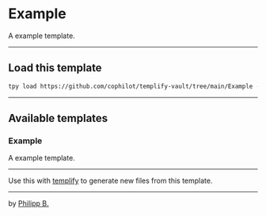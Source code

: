 # Example

A example template.

---

## Load this template

```bash
tpy load https://github.com/cophilot/templify-vault/tree/main/Example -f
```

---

## Available templates

### Example

A example template.

---

Use this with [templify](https://templify.philipp-bonin.com/) to generate new files from this template.

---

by [Philipp B.](https://github.com/cophilot)
